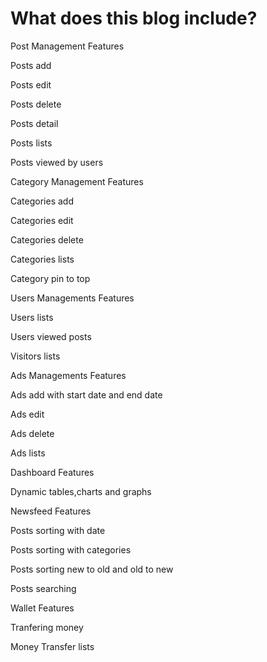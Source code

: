 # What does this blog include?

Post Management Features

Posts add

Posts edit

Posts delete

Posts detail

Posts lists

Posts viewed by users

Category Management Features

Categories add

Categories edit

Categories delete

Categories lists

Category pin to top

Users Managements Features

Users lists

Users viewed posts

Visitors lists

Ads Managements Features

Ads add with start date and end date

Ads edit 

Ads delete

Ads lists

Dashboard Features

Dynamic tables,charts and graphs

Newsfeed Features

Posts sorting with date

Posts sorting with categories

Posts sorting new to old and old to new

Posts searching

Wallet Features

Tranfering money

Money Transfer lists
